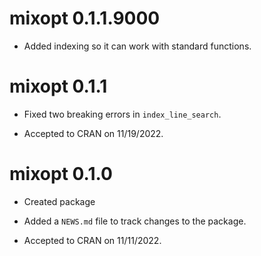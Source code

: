 # mixopt 0.1.1.9000

* Added indexing so it can work with standard functions.

# mixopt 0.1.1

* Fixed two breaking errors in `index_line_search`.

* Accepted to CRAN on 11/19/2022.

# mixopt 0.1.0

* Created package

* Added a `NEWS.md` file to track changes to the package.

* Accepted to CRAN on 11/11/2022.

